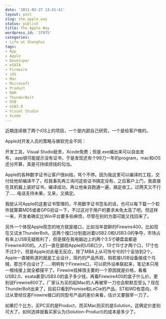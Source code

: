 ```yaml
---
date: '2011-02-27 13:41:41'
layout: post
slug: the_apple_way
status: publish
title: The Apple Way
wordpress_id: '37975'
categories:
- Life at Shanghai
tags:
- App
- Apple
- Developer
- eSATA
- Firewire
- iOS
- Mac
- Microsoft
- Product
- RAM
- ThunderBolt
- USB
- USB3.0
- Visual Studio
- Xcode
---
```


近期连续做了两个iOS上的项目，一个是内部自己研究，一个是给客户做的。

Apple对开发人员的策略与微软完全不同：

开发工具，Visual Studio挺贵，Xcode免费；但是.exe编出来可以自由发布，.app很可能提示没有证书，于是发现还有个99刀一年的program，mac和iOS还分开算，真是可持续捞钱的勾当。

Apple的各种数字证书让客户很纠结，骂个不停。因为我这里可以编译的工程，交付给他却编译不了，枉我事先再三询问这些证书搞定没有。之后客户上门，我直接在其机器上装好证书，编译成功，再让他亲自跑通一遍，搞定收工。过两天又不行了……电话支持未果，又来，又搞定。

我挺认可Apple的这套证书管理的，不用数字证书签名的话，也可以每下载一个软件就算算MD5或者GPG验证一下，不过这对于用户的要求未免太高了吧。但这样一来，开发者确实比Win平台要多些麻烦，尽管在别的方面可能又找回来了。

另外一个体现Apple观念的地方就是接口，比如当年尝鲜的Firewire400，比如现在又试水ThunderBolt。这两个接口分别面对着USB2.0和USB3.0的争夺，市场占有率上USB无疑胜利了，但是摆在我电脑边上的两个3.5寸硬盘盒都是Firewire400的。人们一直在鄙视Apple的USB口少，13寸15寸才两个口，17寸也不过3个。但是Apple对此毫无反应，除了MBA上从可怜兮兮的1个妥协到2个。Apple一直被称道的就是工业设计，简约的产品外观，倘若接USB设备接成个乌贼，那岂不白设计了……明明有个Firewire口，可以把外设串联起来，笔记本只用一根线接上就全都摆平了。Firewire挂掉很主要的一个原因就是价格，看看USB2.0，esata甚至USB3.0的盒子多少钱，再看Firewire400的盒子什么价，更别说Firewire800了。厂家认为买的起Mac的人再被宰一刀也会默默忍受么？现在ThunderBolt出来了，目前只看到Promise和LeCie的产品，ST和WD有意向，不过从曾经仅差Firewire接口的同型号产品的差价来看，估计又要狠宰一刀了。

如果打个比方，买PC买的是Product，而买Mac则买的是Solution，这俩定价差别可大了。如何选择就看买家认为(Solution-Product)的成本是多少了。
